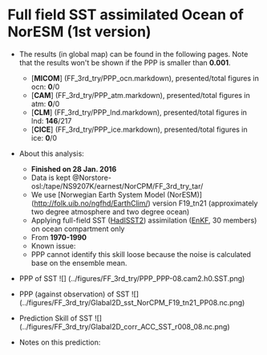 Full field SST assimilated Ocean of NorESM (1st version)
==========

  * The results (in global map) can be found in the following pages. Note that the results won't be shown if the PPP is smaller than __0.001__.

    * [__MICOM__] (FF_3rd_try/PPP_ocn.markdown), presented/total figures in ocn: __0__/0 
    * [__CAM__] (FF_3rd_try/PPP_atm.markdown), presented/total figures in atm: __0__/0 
    * [__CLM__] (FF_3rd_try/PPP_lnd.markdown), presented/total figures in lnd: __146__/217 
    * [__CICE__] (FF_3rd_try/PPP_ice.markdown), presented/total figures in ice: __0__/0 

  * About this analysis:
    * __Finished on 28 Jan. 2016__
    * Data is kept @Norstore-osl:/tape/NS9207K/earnest/NorCPM/FF_3rd_try_tar/
    * We use [Norwegian Earth System Model (NorESM)] (http://folk.uib.no/ngfhd/EarthClim/) version F19_tn21 (approximately two degree atmosphere and two degree ocean)
    * Applying full-field SST ([HadISST2](http://www.metoffice.gov.uk/hadobs/hadisst2/)) assimilation ([EnKF](http://enkf.nersc.no/), 30 members) on ocean compartment only
    * From __1970-1990__
    * Known issue:  
    * PPP cannot identify this skill loose because the noise is calculated base on the ensemble mean. 
  * PPP of SST ![] (../figures/FF_3rd_try/PPP_PPP-08.cam2.h0.SST.png)
  * PPP (against observation) of SST ![] (../figures/FF_3rd_try/Glabal2D_sst_NorCPM_F19_tn21_PP08.nc.png)
  * Prediction Skill of SST ![] (../figures/FF_3rd_try/Glabal2D_corr_ACC_SST_r008_08.nc.png)
  * Notes on this prediction:

